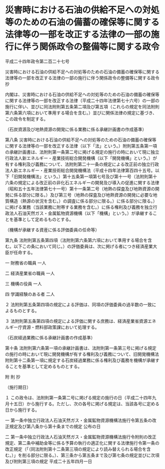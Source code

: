 # 災害時における石油の供給不足への対処等のための石油の備蓄の確保等に関する法律等の一部を改正する法律の一部の施行に伴う関係政令の整備等に関する政令

平成二十四年政令第二百二十七号

災害時における石油の供給不足への対処等のための石油の備蓄の確保等に関する法律等の一部を改正する法律の一部の施行に伴う関係政令の整備等に関する政令 抄

内閣は、災害時における石油の供給不足への対処等のための石油の備蓄の確保等に関する法律等の一部を改正する法律（平成二十四年法律第七十六号）の一部の施行に伴い、並びに同法附則第五条第二項及び第五項（これらの規定を同法附則第六条第六項において準用する場合を含む。）並びに関係法律の規定に基づき、この政令を制定する。

（石炭資源及び地熱資源の開発に係る業務に係る承継計画書の作成基準）

第八条 災害時における石油の供給不足への対処等のための石油の備蓄の確保等に関する法律等の一部を改正する法律（以下「法」という。）附則第五条第一項の承継計画書は、法附則第一条第二号に掲げる規定の施行の時において現に独立行政法人新エネルギー・産業技術総合開発機構（以下「開発機構」という。）が有する権利及び義務について、法附則第二十一条の規定による改正前の独立行政法人新エネルギー・産業技術総合開発機構法（平成十四年法律第百四十五号。以下「旧開発機構法」という。）第十五条第一項第七号及び第十一号（法附則第十六条の規定による改正前の非化石エネルギーの開発及び導入の促進に関する法律（昭和五十五年法律第七十一号）第十一条第二号（地熱の探査及び地熱資源の開発に係る部分に限る。）及び第三号（地熱の探査及び地熱資源の開発に必要な地質構造（熱源の状況を含む。）の調査に係る部分に限る。）に係る部分に限る。）に掲げる業務（当該業務に附帯する業務を含む。）に係る権利及び義務を独立行政法人石油天然ガス・金属鉱物資源機構（以下「機構」という。）が承継することを基準として定めるものとする。

（機構が承継する資産に係る評価委員の任命等）

第九条 法附則第五条第四項（法附則第六条第六項において準用する場合を含む。以下この条において同じ。）の評価委員は、次に掲げる者につき経済産業大臣が任命する。

一 財務省の職員 一人

二 経済産業省の職員 一人

三 機構の役員 一人

四 学識経験のある者 二人

２ 法附則第五条第四項の規定による評価は、同項の評価委員の過半数の一致によるものとする。

３ 法附則第五条第四項の規定による評価に関する庶務は、経済産業省資源エネルギー庁資源・燃料部政策課において処理する。

（石炭経過業務に係る承継計画書の作成基準）

第十条 法附則第六条第一項の承継計画書は、法附則第一条第三号に掲げる規定の施行の時において現に開発機構が有する権利及び義務について、旧開発機構法附則第十二条第一項に規定する石炭経過業務に係る権利及び義務を機構が承継することを基準として定めるものとする。

附 則 抄

（施行期日）

１ この政令は、法附則第一条第二号に掲げる規定の施行の日（平成二十四年九月十五日）から施行する。ただし、次の各号に掲げる規定は、当該各号に定める日から施行する。

一 第一条中独立行政法人石油天然ガス・金属鉱物資源機構法施行令第五条の改正規定及び第八条から第十条までの規定 公布の日

二 第一条中独立行政法人石油天然ガス・金属鉱物資源機構法施行令附則の改正規定、第二条中補助金等に係る予算の執行の適正化に関する法律施行令第一条の改正規定（「（同法附則第十二条第三項の規定により読み替えられる場合を含む。）」を削る部分に限る。）、第三条から第五条まで及び第七条の規定並びに次項及び附則第三項の規定 平成二十五年四月一日
